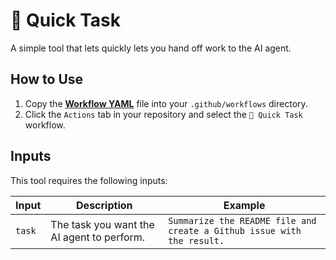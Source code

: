 # 🚀 Quick Task

A simple tool that lets quickly lets you hand off work to the AI agent.

## How to Use

1. Copy the **[Workflow YAML](./workflow.yaml)** file into your `.github/workflows` directory. 
2. Click the `Actions` tab in your repository and select the `🚀 Quick Task` workflow.

## Inputs

This tool requires the following inputs:

| Input | Description | Example                                                                |
| --- | --- |------------------------------------------------------------------------|
| `task` | The task you want the AI agent to perform. | `Summarize the README file and create a Github issue with the result.` |
